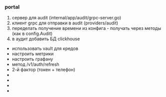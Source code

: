 ### portal 

1. сервер для audit (internal/app/audit/grpc-server.go)
2. клиент grpc для отправки в audit (providers/audit)
3. переделать получение времени из конфига - получать через методы (как в config.Audit)
4. в аудит добавить БД clickhouse
- использовать vault для кредов
- настроить метрики 
- настроить графану
- метод /v1/auth/refresh
- 2-й фактор (токен + телефон) 
- 
- 
- 
- 
